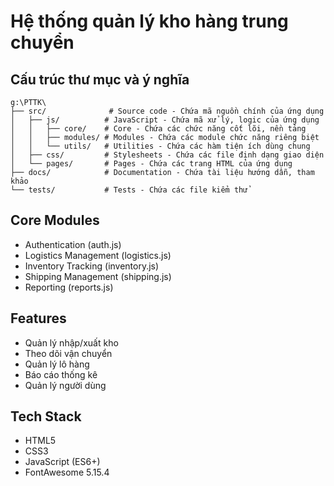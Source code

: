 # Hệ thống quản lý kho hàng trung chuyển

## Cấu trúc thư mục và ý nghĩa

```
g:\PTTK\
├── src/              # Source code - Chứa mã nguồn chính của ứng dụng
│   ├── js/          # JavaScript - Chứa mã xử lý, logic của ứng dụng
│   │   ├── core/    # Core - Chứa các chức năng cốt lõi, nền tảng
│   │   ├── modules/ # Modules - Chứa các module chức năng riêng biệt
│   │   └── utils/   # Utilities - Chứa các hàm tiện ích dùng chung
│   ├── css/         # Stylesheets - Chứa các file định dạng giao diện
│   └── pages/       # Pages - Chứa các trang HTML của ứng dụng
├── docs/            # Documentation - Chứa tài liệu hướng dẫn, tham khảo
└── tests/           # Tests - Chứa các file kiểm thử
```

## Core Modules
- Authentication (auth.js)
- Logistics Management (logistics.js)
- Inventory Tracking (inventory.js)
- Shipping Management (shipping.js)
- Reporting (reports.js)

## Features
- Quản lý nhập/xuất kho
- Theo dõi vận chuyển
- Quản lý lô hàng
- Báo cáo thống kê
- Quản lý người dùng

## Tech Stack
- HTML5
- CSS3
- JavaScript (ES6+)
- FontAwesome 5.15.4

